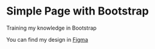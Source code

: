 <h1>Simple Page with Bootstrap</h1>

<p>Training my knowledge in Bootstrap</p>

<p>You can find my design in <a href="https://www.figma.com/design/RyShd6HF5Tviznt8SZzvIu/Sweet-Cake?node-id=18-430&t=RwyGQLdFFdzoxaBM-1">Figma</a> 

<a href="/img/pageFullMySkin.png"></a>
